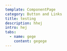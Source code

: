 ```yaml
---
template: ComponentPage
category: Button and Links
title: testing
description: hhej
intro: hej
tabs:
  - name: gege
    content: gegege
---
```


